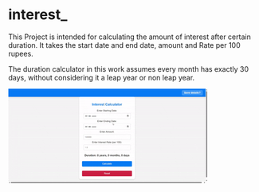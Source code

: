 # interest_

This Project is intended for calculating the amount of interest after certain duration. It takes the start date and end date, amount and Rate per 100 rupees.

The duration calculator in this work assumes every month has exactly 30 days, without considering it a leap year or non leap year.



![Demo GIF](https://raw.githubusercontent.com/rammohan-23/interestCalc/master/video-1.gif)


